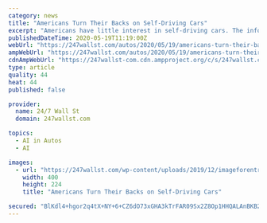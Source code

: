 ```yaml
---
category: news
title: "Americans Turn Their Backs on Self-Driving Cars"
excerpt: "Americans have little interest in self-driving cars. The information is a blow to a major transformation of the automobile industry. Manufacturers expect that autonomous vehicles, along with electric cars,"
publishedDateTime: 2020-05-19T11:19:00Z
webUrl: "https://247wallst.com/autos/2020/05/19/americans-turn-their-backs-on-self-driving-cars/"
ampWebUrl: "https://247wallst.com/autos/2020/05/19/americans-turn-their-backs-on-self-driving-cars/amp/"
cdnAmpWebUrl: "https://247wallst-com.cdn.ampproject.org/c/s/247wallst.com/autos/2020/05/19/americans-turn-their-backs-on-self-driving-cars/amp/"
type: article
quality: 44
heat: 44
published: false

provider:
  name: 24/7 Wall St
  domain: 247wallst.com

topics:
  - AI in Autos
  - AI

images:
  - url: "https://247wallst.com/wp-content/uploads/2019/12/imageforentry15-e1k.jpg?w=400"
    width: 400
    height: 224
    title: "Americans Turn Their Backs on Self-Driving Cars"

secured: "BlKdl4+hgor2q4tX+NY+6+CZ6dO73xGHA3kTrFAR09Sx2Z8Op1HHQALAnBKB2jhXJdBnjGW4kBxuI+R0ZE02DnS3kB4mbm5/87lIDDbgPoRwYyfjb2I0khTyPUWceNON94+qhqDvpEJoDCi7a6zm2G+jsj1s7E61+G27xfj996mE3oDtNdV81I4FnE/VQ3PUY9vM56cNNGETlhTjZmuyvlINWh5JifAZWXb5/vvvXa2O8pwlEwzpqMaWEUGU0HmylR1wMzXH+hi1yFQJ1Thy3K4/Nw43srmJHu8T0okObUuLN4X3uSOCjf3rlekriqdm;Wk0dgrJbEXgFYX7sQLFgRw=="
---
```


